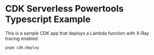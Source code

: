 # CDK Serverless Powertools Typescript Example

This is a sample CDK app that deploys a Lambda function with X-Ray tracing enabled.

```bash
pnpm cdk:deploy
```
